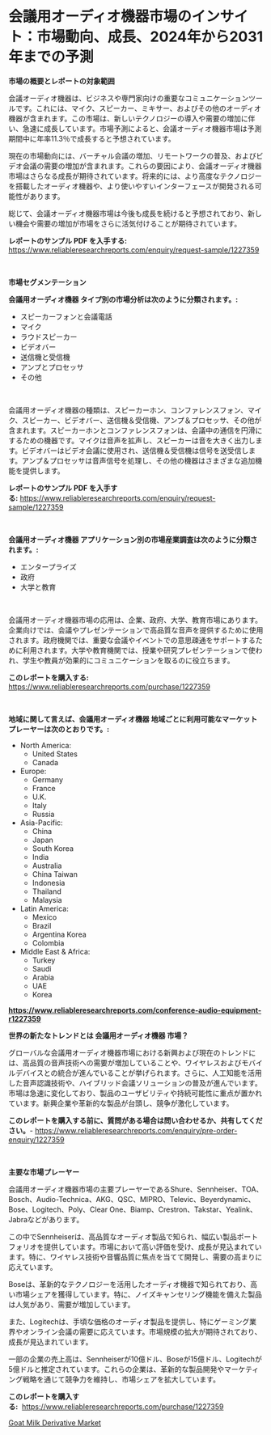 <p><h1>会議用オーディオ機器市場のインサイト：市場動向、成長、2024年から2031年までの予測</h1></p><p><strong>市場の概要とレポートの対象範囲</strong></p>
<p><p>会議オーディオ機器は、ビジネスや専門家向けの重要なコミュニケーションツールです。これには、マイク、スピーカー、ミキサー、およびその他のオーディオ機器が含まれます。この市場は、新しいテクノロジーの導入や需要の増加に伴い、急速に成長しています。市場予測によると、会議オーディオ機器市場は予測期間中に年率11.3％で成長すると予想されています。</p><p>現在の市場動向には、バーチャル会議の増加、リモートワークの普及、およびビデオ会議の需要の増加が含まれます。これらの要因により、会議オーディオ機器市場はさらなる成長が期待されています。将来的には、より高度なテクノロジーを搭載したオーディオ機器や、より使いやすいインターフェースが開発される可能性があります。</p><p>総じて、会議オーディオ機器市場は今後も成長を続けると予想されており、新しい機会や需要の増加が市場をさらに活気付けることが期待されています。</p></p>
<p><strong>レポートのサンプル PDF を入手する:</strong> <a href="https://www.reliableresearchreports.com/enquiry/request-sample/1227359">https://www.reliableresearchreports.com/enquiry/request-sample/1227359</a></p>
<p>&nbsp;</p>
<p><strong>市場セグメンテーション</strong></p>
<p><strong>会議用オーディオ機器 タイプ別の市場分析は次のように分類されます。:</strong></p>
<p><ul><li>スピーカーフォンと会議電話</li><li>マイク</li><li>ラウドスピーカー</li><li>ビデオバー</li><li>送信機と受信機</li><li>アンプとプロセッサ</li><li>その他</li></ul></p>
<p>&nbsp;</p>
<p><p>会議用オーディオ機器の種類は、スピーカーホン、コンファレンスフォン、マイク、スピーカー、ビデオバー、送信機＆受信機、アンプ＆プロセッサ、その他が含まれます。スピーカーホンとコンファレンスフォンは、会議中の通信を円滑にするための機器です。マイクは音声を拡声し、スピーカーは音を大きく出力します。ビデオバーはビデオ会議に使用され、送信機＆受信機は信号を送受信します。アンプ＆プロセッサは音声信号を処理し、その他の機器はさまざまな追加機能を提供します。</p></p>
<p><strong>レポートのサンプル PDF を入手する:</strong>&nbsp;<a href="https://www.reliableresearchreports.com/enquiry/request-sample/1227359">https://www.reliableresearchreports.com/enquiry/request-sample/1227359</a></p>
<p>&nbsp;</p>
<p><strong> 会議用オーディオ機器 アプリケーション別の市場産業調査は次のように分類されます。:</strong></p>
<p><ul><li>エンタープライズ</li><li>政府</li><li>大学と教育</li></ul></p>
<p>&nbsp;</p>
<p><p>会議用オーディオ機器市場の応用は、企業、政府、大学、教育市場にあります。企業向けでは、会議やプレゼンテーションで高品質な音声を提供するために使用されます。政府機関では、重要な会議やイベントでの意思疎通をサポートするために利用されます。大学や教育機関では、授業や研究プレゼンテーションで使われ、学生や教員が効果的にコミュニケーションを取るのに役立ちます。</p></p>
<p><strong>このレポートを購入する:</strong>&nbsp; <a href="https://www.reliableresearchreports.com/purchase/1227359">https://www.reliableresearchreports.com/purchase/1227359</a></p>
<p>&nbsp;</p>
<p><strong>地域に関して言えば、会議用オーディオ機器 地域ごとに利用可能なマーケットプレーヤーは次のとおりです。:</strong></p>
<p><ul>
    <li>
        North America:
        <ul>
            <li>United States</li>
            <li>Canada</li>
        </ul>
    </li>
    <li>
        Europe:
        <ul>
            <li>Germany</li>
            <li>France</li>
            <li>U.K.</li>
            <li>Italy</li>
            <li>Russia</li>
        </ul>
    </li>
    <li>
        Asia-Pacific:
        <ul>
            <li>China</li>
            <li>Japan</li>
            <li>South Korea</li>
            <li>India</li>
            <li>Australia</li>
            <li>China Taiwan</li>
            <li>Indonesia</li>
            <li>Thailand</li>
            <li>Malaysia</li>
        </ul>
    </li>
    <li>
        Latin America:
        <ul>
            <li>Mexico</li>
            <li>Brazil</li>
            <li>Argentina Korea</li>
            <li>Colombia</li>
        </ul>
    </li>
    <li>
        Middle East & Africa:
        <ul>
            <li>Turkey</li>
            <li>Saudi</li>
            <li>Arabia</li>
            <li>UAE</li>
            <li>Korea</li>
        </ul>
    </li>
    </ul></p>
<p><strong><a href="https://www.reliableresearchreports.com/conference-audio-equipment-r1227359">https://www.reliableresearchreports.com/conference-audio-equipment-r1227359</a></strong>&nbsp;</p>
<p><strong>世界の新たなトレンドとは 会議用オーディオ機器 市場？</strong></p>
<p><p>グローバルな会議用オーディオ機器市場における新興および現在のトレンドには、高品質の音声技術への需要が増加していることや、ワイヤレスおよびモバイルデバイスとの統合が進んでいることが挙げられます。さらに、人工知能を活用した音声認識技術や、ハイブリッド会議ソリューションの普及が進んでいます。市場は急速に変化しており、製品のユーザビリティや持続可能性に重点が置かれています。新興企業や革新的な製品が台頭し、競争が激化しています。</p></p>
<p><strong>このレポートを購入する前に、質問がある場合は問い合わせるか、共有してください。</strong>- <a href="https://www.reliableresearchreports.com/enquiry/pre-order-enquiry/1227359">https://www.reliableresearchreports.com/enquiry/pre-order-enquiry/1227359</a></p>
<p>&nbsp;</p>
<p><strong>主要な市場プレーヤー</strong></p>
<p><p>会議用オーディオ機器市場の主要プレーヤーであるShure、Sennheiser、TOA、Bosch、Audio-Technica、AKG、QSC、MIPRO、Televic、Beyerdynamic、Bose、Logitech、Poly、Clear One、Biamp、Crestron、Takstar、Yealink、Jabraなどがあります。</p><p>この中でSennheiserは、高品質なオーディオ製品で知られ、幅広い製品ポートフォリオを提供しています。市場において高い評価を受け、成長が見込まれています。特に、ワイヤレス技術や音響品質に焦点を当てて開発し、需要の高まりに応えています。</p><p>Boseは、革新的なテクノロジーを活用したオーディオ機器で知られており、高い市場シェアを獲得しています。特に、ノイズキャンセリング機能を備えた製品は人気があり、需要が増加しています。</p><p>また、Logitechは、手頃な価格のオーディオ製品を提供し、特にゲーミング業界やオンライン会議の需要に応えています。市場規模の拡大が期待されており、成長が見込まれています。</p><p>一部の企業の売上高は、Sennheiserが10億ドル、Boseが15億ドル、Logitechが5億ドルと推定されています。これらの企業は、革新的な製品開発やマーケティング戦略を通じて競争力を維持し、市場シェアを拡大しています。</p></p>
<p><strong>このレポートを購入する:</strong>&nbsp;&nbsp;<a href="https://www.reliableresearchreports.com/purchase/1227359">https://www.reliableresearchreports.com/purchase/1227359</a></p>
<p><p><a href="https://copper-carbon-84f.notion.site/Goat-Milk-Derivative-Market-Focuses-on-Market-Share-Size-and-Projected-Forecast-Till-2031-b6c005cf05914ffdb3dcb9f48644786d">Goat Milk Derivative Market</a></p></p>
